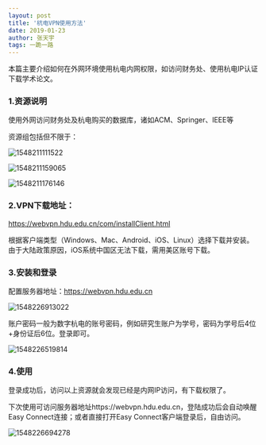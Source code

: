 ```yaml
---
layout: post
title: '杭电VPN使用方法'
date: 2019-01-23
author: 张天宇
tags: 一跪一路
---
```


本篇主要介绍如何在外网环境使用杭电内网权限，如访问财务处、使用杭电IP认证下载学术论文。

### 1.资源说明

使用外网访问财务处及杭电购买的数据库，诸如ACM、Springer、IEEE等

资源组包括但不限于：

![1548211111522](../../../assets/img/1548211111522.png)

![1548211159065](../../../assets/img/1548211159065.png)

![1548211176146](../../../assets/img/1548211176146.png)

### 2.VPN下载地址：

https://webvpn.hdu.edu.cn/com/installClient.html

根据客户端类型（Windows、Mac、Android、iOS、Linux）选择下载并安装。由于大陆政策原因，iOS系统中国区无法下载，需用美区账号下载。

### 3.安装和登录

配置服务器地址：https://webvpn.hdu.edu.cn

![1548226913022](../../../assets/img/1548226913022.png)

账户密码一般为数字杭电的账号密码，例如研究生账户为学号，密码为学号后4位+身份证后6位。登录即可。

![1548226519814](../../../assets/img/1548226519814.png)

### 4.使用

登录成功后，访问以上资源就会发现已经是内网IP访问，有下载权限了。

下次使用可访问服务器地址https://webvpn.hdu.edu.cn，登陆成功后会自动唤醒Easy Connect连接；或者直接打开Easy Connect客户端登录后，自由访问。

![1548226694278](../../../assets/img/1548226694278.png)